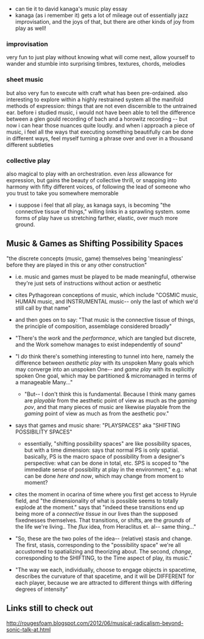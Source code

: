 - can tie it to david kanaga's music play essay
- kanaga (as i remember it) gets a lot of mileage out of essentially jazz improvisation, and the joys of that, but there are other kinds of joy from play as well!

### improvisation
very fun to just play without knowing what will come next, allow yourself to wander and stumble into surprising timbres, textures, chords, melodies

### sheet music
but also very fun to execute with craft what has been pre-ordained. also interesting to explore within a highly restrained system all the manifold methods of expression: things that are not even discernible to the untrained ear. before i studied music, i would not have been able to tell the difference between a glen gould recording of bach and a horowitz recording -- but now i can hear those nuances quite loudly. and when i approach a piece of music, i feel all the ways that executing something beautifully can be done in different ways, feel myself turning a phrase over and over in a thousand different subtleties


### collective play
also magical to play with an orchestration. even _less_ allowance for expression, but gains the beauty of collective thrill, or snapping into harmony with fifty different voices, of following the lead of someone who you trust to take you somewhere memorable
- i suppose i feel that all play, as kanaga says, is becoming "the connective tissue of things," willing links in a sprawling system. some forms of play have us stretching farther, elastic, over much more ground.


## Music & Games as Shifting Possibility Spaces 
"the discrete concepts (music, game) themselves being 'meaningless' before they are played in this or any other construction"
- i.e. music and games must be played to be made meaningful, otherwise they're just sets of instructions without action or aesthetic
- cites Pythagorean conceptions of music, which include "COSMIC music, HUMAN music, and INSTRUMENTAL music-- only the last of which we'd still call by that name"
- and then goes on to say: "That music is the connective tissue of things, the principle of composition, assemblage considered broadly"
- "There's the _work_ and the _performance_, which are tangled but discrete, and the Work somehow manages to exist independently of sound"
- "I _do_ think there's something interesting to tunnel into here, namely the difference between _aesthetic play_ with its unspoken Many goals which may converge into an unspoken One-- and _game play_ with its explicitly spoken One goal, which may be partitioned & micromanaged in terms of a manageable Many..."
    - "But-- I don't think this is fundamental. Because I think many games are _playable_ from the aesthetic point of view as much as the _gaming pov_, and that many pieces of music are likewise playable from the _gaming_ point of view as much as from the aesthetic pov."

- says that games and music share: "PLAYSPACES" aka "SHIFTING POSSIBILITY SPACES"
    - essentially, "shifting possibility spaces" are like possibility spaces, but with a time dimension: says that normal PS is only spatial. basically, PS is the macro space of possibility from a designer's perspective: what can be done in total, etc. SPS is scoped to "the immediate sense of possibility at play in the environment," e.g.: what can be done _here and now_, which may change from moment to moment?

- cites the moment in ocarina of time where you first get access to Hyrule field, and "the dimensionality of what is possible seems to totally explode at the moment." says that "indeed these transitions end up being more of a _connective tissue_ in our lives than the supposed fixednesses themselves. That transitions, or shifts, are the _grounds_ of the life we're living.. The _flux_ idea, from Heraclitus et. al-- same thing..."

- "So, these are the two poles of the idea-- (relative) stasis and change. The first, stasis, corresponding to the "possibility space" we're all accustomed to spatializing and theorizing about. The second, _change_, corresponding to the SHIFTING, to the Time aspect of play, its music."

- "The way we each, individually, choose to engage objects in spacetime, describes the curvature of that spacetime, and it will be DIFFERENT for each player, because we are attracted to different things with differing degrees of intensity"


## Links still to check out
http://rougesfoam.blogspot.com/2012/06/musical-radicalism-beyond-sonic-talk-at.html